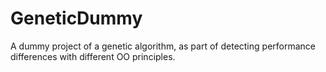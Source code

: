 # GeneticDummy
A dummy project of a genetic algorithm, as part of detecting performance differences with different OO principles.
